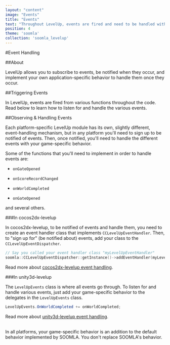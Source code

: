 ```yaml
---
layout: "content"
image: "Events"
title: "Events"
text: "Throughout LevelUp, events are fired and need to be handled with your game-specific behavior."
position: 4
theme: 'soomla'
collection: 'soomla_levelup'
---
```


#Event Handling

##About

LevelUp allows you to subscribe to events, be notified when they occur, and implement your own application-specific behavior to handle them once they occur.

##Triggering Events

In LevelUp, events are fired from various functions throughout the code. Read below to learn how to listen for and handle the various events.

##Observing & Handling Events

Each platform-specific LevelUp module has its own, slightly different, event-handling mechanism, but in any platform you'll need to sign up to be notified of events. Then, once notified, you'll need to handle the different events with your game-specific behavior.

Some of the functions that you'll need to implement in order to handle events are:

- `onGateOpened`

- `onScoreRecordChanged`

- `onWorldCompleted`

- `onGateOpened`

and several others.

###In cocos2dx-levelup

In cocos2dx-levelup, to be notified of events and handle them, you need to create an event handler class that implements `CCLevelUpEventHandler`. Then, to "sign up for" (be notified about) events, add your class to the `CCLevelUpEventDispatcher`.

``` cpp
// Say you called your event handler class "myLevelUpEventHandler"
soomla::CCLevelUpEventDispatcher::getInstance()->addEventHandler(myLevelUpEventHandler);
```

Read more about [cocos2dx-levelup event handling](docs/platforms/cocos2dx/Levelup_Events).

###In unity3d-levelup

The `LevelUpEvents` class is where all events go through. To listen for and handle various events, just add your game-specific behavior to the delegates in the `LevelUpEvents` class.

``` cs
LevelUpEvents.OnWorldCompleted += onWorldCompleted;
```

Read more about [unity3d-levelup event handling](docs/platforms/unity/Levelup_Events).

<br>

<div class="info-box">In all platforms, your game-specific behavior is an addition to the default behavior implemented by SOOMLA. You don't replace SOOMLA's behavior.</div>

